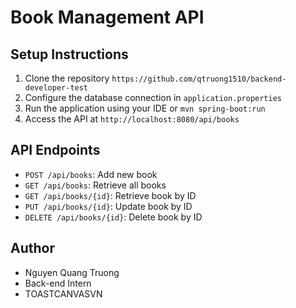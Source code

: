 # Book Management API

## Setup Instructions

1. Clone the repository `https://github.com/qtruong1510/backend-developer-test`
2. Configure the database connection in `application.properties`
3. Run the application using your IDE or `mvn spring-boot:run`
4. Access the API at `http://localhost:8080/api/books`

## API Endpoints

- `POST /api/books`: Add new book
- `GET /api/books`: Retrieve all books
- `GET /api/books/{id}`: Retrieve book by ID
- `PUT /api/books/{id}`: Update book by ID
- `DELETE /api/books/{id}`: Delete book by ID

## Author
- Nguyen Quang Truong 
- Back-end Intern
- TOASTCANVASVN
